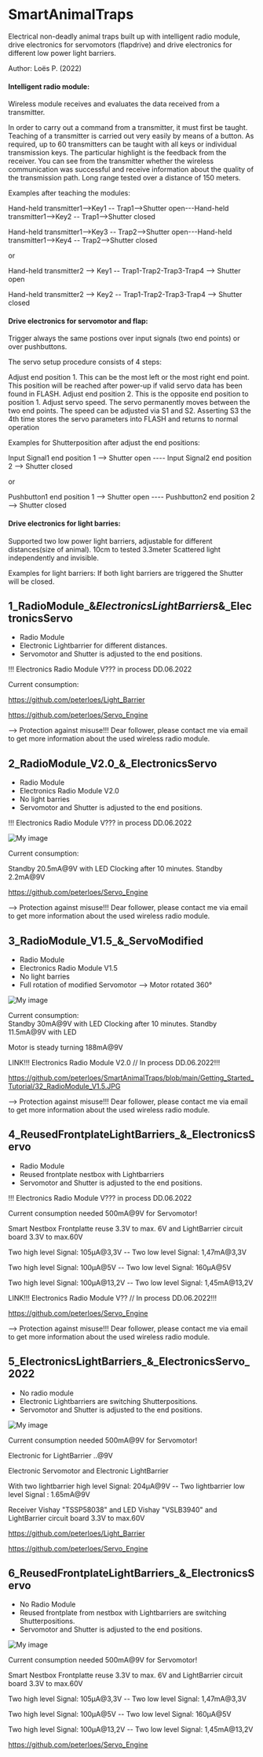 # SmartAnimalTraps
Electrical non-deadly animal traps built up with intelligent radio module, drive electronics for servomotors
(flapdrive) and drive electronics for different low power light barriers.

Author: Loës P. (2022)



#### Intelligent radio module:

Wireless module receives and evaluates the data received from a transmitter.

In order to carry out a command from a transmitter, it must first be taught.
Teaching of a transmitter is carried out very easily by means of a button.
As required, up to 60 transmitters can be taught with all keys or individual transmission keys.
The particular highlight is the feedback from the receiver. You can see from the transmitter
whether the wireless communication was successful and receive information about the quality of the transmission path.
Long range tested over a distance of 150 meters.

Examples after teaching the modules:
 
Hand-held transmitter1-->Key1 -- Trap1-->Shutter open---Hand-held transmitter1-->Key2 -- Trap1-->Shutter closed

Hand-held transmitter1-->Key3 -- Trap2-->Shutter open---Hand-held transmitter1-->Key4 -- Trap2-->Shutter closed

or 
 
Hand-held transmitter2 --> Key1 -- Trap1-Trap2-Trap3-Trap4 --> Shutter open

Hand-held transmitter2 --> Key2 -- Trap1-Trap2-Trap3-Trap4 --> Shutter closed


#### Drive electronics for servomotor and flap:

Trigger always the same postions over input signals (two end points) or over pushbuttons.

The servo setup procedure consists of 4 steps:

Adjust end position 1. This can be the most left or the most right end point. This position will be reached after power-up if valid servo data has been found in FLASH.
Adjust end position 2. This is the opposite end position to position 1.
Adjust servo speed. The servo permanently moves between the two end points. The speed can be adjusted via S1 and S2.
Asserting S3 the 4th time stores the servo parameters into FLASH and returns to normal operation

Examples for Shutterposition after adjust the end positions:

Input Signal1 end position 1 --> Shutter open    ----    Input Signal2 end position 2 --> Shutter closed

or 

Pushbutton1 end position 1 --> Shutter open    ----    Pushbutton2 end position 2 --> Shutter closed


#### Drive electronics for light barries:

Supported two low power light barriers, adjustable for different distances(size of animal). 10cm to tested 3.3meter
Scattered light independently and invisible.

Examples for light barriers:
If both light barriers are triggered the Shutter will be closed.


## 1_RadioModule_&_ElectronicsLightBarriers_&_ElectronicsServo 
- Radio Module 
- Electronic Lightbarrier for different distances.
- Servomotor and Shutter is adjusted to the end positions.

!!! Electronics Radio Module V??? in process DD.06.2022

Current consumption:

https://github.com/peterloes/Light_Barrier

https://github.com/peterloes/Servo_Engine

--> Protection against misuse!!! Dear follower, please contact me via email to get more information about the used wireless radio module. 

## 2_RadioModule_V2.0_&_ElectronicsServo
- Radio Module
- Electronics Radio Module V2.0
- No light barries
- Servomotor and Shutter is adjusted to the end positions.

!!! Electronics Radio Module V??? in process DD.06.2022

![My image](https://github.com/peterloes/SmartAnimalTraps/blob/main/Getting_Started_Tutorial/21_Anschluss_1.JPG)

Current consumption:  

Standby 20.5mA@9V with LED
Clocking after 10 minutes.
Standby 2.2mA@9V

https://github.com/peterloes/Servo_Engine

--> Protection against misuse!!! Dear follower, please contact me via email to get more information about the used wireless radio module. 


## 3_RadioModule_V1.5_&_ServoModified
- Radio Module
- Electronics Radio Module V1.5
- No light barries
- Full rotation of modified Servomotor --> Motor rotated 360°

![My image](https://github.com/peterloes/SmartAnimalTraps/blob/main/Getting_Started_Tutorial/31_RadioModuleV1.5_ServoModified.JPG)

Current consumption:  
Standby 30mA@9V with LED
Clocking after 10 minutes.
Standby 11.5mA@9V with LED

Motor is steady turning 188mA@9V

LINK!!! Electronics Radio Module V2.0 // In process DD.06.2022!!!

https://github.com/peterloes/SmartAnimalTraps/blob/main/Getting_Started_Tutorial/32_RadioModule_V1.5.JPG

--> Protection against misuse!!! Dear follower, please contact me via email to get more information about the used wireless radio module. 


## 4_ReusedFrontplateLightBarriers_&_ElectronicsServo
- Radio Module
- Reused frontplate nestbox with Lightbarriers
- Servomotor and Shutter is adjusted to the end positions.

!!! Electronics Radio Module V??? in process DD.06.2022

Current consumption needed 500mA@9V for Servomotor!

Smart Nestbox Frontplatte reuse 3.3V to max. 6V and LightBarrier circuit board 3.3V to max.60V 

Two high level Signal: 105µA@3,3V  -- Two low  level Signal: 1,47mA@3,3V

Two high level Signal: 100µA@5V    -- Two low  level Signal: 160µA@5V

Two high level Signal: 100µA@13,2V -- Two low  level Signal: 1,45mA@13,2V

LINK!!! Electronics Radio Module V?? // In process DD.06.2022!!!

https://github.com/peterloes/Servo_Engine

--> Protection against misuse!!! Dear follower, please contact me via email to get more information about the used wireless radio module. 


## 5_ElectronicsLightBarriers_&_ElectronicsServo_2022
- No radio module
- Electronic Lightbarriers are switching Shutterpositions.
- Servomotor and Shutter is adjusted to the end positions.

![My image](https://github.com/peterloes/SmartAnimalTraps/blob/main/Getting_Started_Tutorial/5_ElectronicsLightBarrier_ElectronicsServo.jpg)

Current consumption needed 500mA@9V for Servomotor!

Electronic for LightBarrier ..@9V

Electronic Servomotor and Electronic LightBarrier

With two lightbarrier high level Signal: 204µA@9V -- Two lightbarrier low level Signal : 1.65mA@9V

Receiver Vishay "TSSP58038" and LED Vishay "VSLB3940" and LightBarrier circuit board 3.3V to max.60V 


https://github.com/peterloes/Light_Barrier

https://github.com/peterloes/Servo_Engine


## 6_ReusedFrontplateLightBarriers_&_ElectronicsServo
- No Radio Module
- Reused frontplate from nestbox with Lightbarriers are switching Shutterpositions.
- Servomotor and Shutter is adjusted to the end positions.

![My image](https://github.com/peterloes/SmartAnimalTraps/blob/main/Getting_Started_Tutorial/6_ReusedFrontplateLightBarriers_ElectronicsServo.JPG)

Current consumption needed 500mA@9V for Servomotor!

Smart Nestbox Frontplatte reuse 3.3V to max. 6V and LightBarrier circuit board 3.3V to max.60V 

Two high level Signal: 105µA@3,3V  -- Two low  level Signal: 1,47mA@3,3V

Two high level Signal: 100µA@5V    -- Two low  level Signal: 160µA@5V

Two high level Signal: 100µA@13,2V -- Two low  level Signal: 1,45mA@13,2V


https://github.com/peterloes/Servo_Engine


